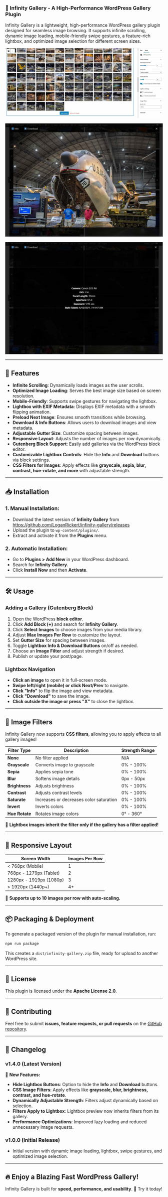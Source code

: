 ### 📖 **Infinity Gallery - A High-Performance WordPress Gallery Plugin**  

Infinity Gallery is a lightweight, high-performance WordPress gallery plugin designed for seamless image browsing. It supports infinite scrolling, dynamic image loading, mobile-friendly swipe gestures, a feature-rich lightbox, and optimized image selection for different screen sizes.  

![Gutenberg Block Photo](./.github/infinity-gallery-preview-1.jpg)

![Lightbox](./.github/infinity-gallery-preview-2.jpg)

![Lightbox Metadata](./.github/infinity-gallery-preview-3.jpg)

---

## 🚀 **Features**  
- **Infinite Scrolling**: Dynamically loads images as the user scrolls.  
- **Optimized Image Loading**: Serves the best image size based on screen resolution.  
- **Mobile-Friendly**: Supports swipe gestures for navigating the lightbox.  
- **Lightbox with EXIF Metadata**: Displays EXIF metadata with a smooth flipping animation.  
- **Preload Next Image**: Ensures smooth transitions while browsing.  
- **Download & Info Buttons**: Allows users to download images and view metadata.  
- **Adjustable Gutter Size**: Customize spacing between images.  
- **Responsive Layout**: Adjusts the number of images per row dynamically.  
- **Gutenberg Block Support**: Easily add galleries via the WordPress block editor.  
- **Customizable Lightbox Controls**: Hide the **Info** and **Download** buttons via block settings.  
- **CSS Filters for Images**: Apply effects like **grayscale, sepia, blur, contrast, hue-rotate, and more** with adjustable strength.  

---

## 📥 **Installation**  
### **1. Manual Installation:**  
- Download the latest version of **Infinity Gallery** from https://github.com/LoganRickert/infinity-gallery/releases
- Upload the plugin to `wp-content/plugins/`.  
- Extract and activate it from the **Plugins** menu.  

### **2. Automatic Installation:**  
- Go to **Plugins > Add New** in your WordPress dashboard.  
- Search for **Infinity Gallery**.  
- Click **Install Now** and then **Activate**.  

---

## 🛠 **Usage**  
### **Adding a Gallery (Gutenberg Block)**  
1. Open the WordPress **block editor**.  
2. Click **Add Block (+)** and search for **Infinity Gallery**.  
3. Click **Select Images** to choose images from your media library.  
4. Adjust **Max Images Per Row** to customize the layout.  
5. Set **Gutter Size** for spacing between images.  
6. Toggle **Lightbox Info & Download Buttons** on/off as needed.  
7. Choose an **Image Filter** and adjust strength if desired.  
8. Publish or update your post/page.  

### **Lightbox Navigation**  
- **Click an image** to open it in full-screen mode.  
- **Swipe left/right (mobile) or click Next/Prev** to navigate.  
- **Click "Info"** to flip the image and view metadata.  
- **Click "Download"** to save the image.  
- **Click outside the image or press "X"** to close the lightbox.  

---

## 🎨 **Image Filters**  
Infinity Gallery now supports **CSS filters**, allowing you to apply effects to all gallery images!  

| Filter Type | Description | Strength Range |
|------------|-------------|--------------|
| **None** | No filter applied | N/A |
| **Grayscale** | Converts image to grayscale | 0% - 100% |
| **Sepia** | Applies sepia tone | 0% - 100% |
| **Blur** | Softens image details | 0px - 50px |
| **Brightness** | Adjusts brightness | 0% - 100% |
| **Contrast** | Adjusts contrast levels | 0% - 100% |
| **Saturate** | Increases or decreases color saturation | 0% - 100% |
| **Invert** | Inverts colors | 0% - 100% |
| **Hue Rotate** | Rotates image colors | 0° - 360° |

🔹 **Lightbox images inherit the filter only if the gallery has a filter applied!**  

---

## 📐 **Responsive Layout**  

| Screen Width        | Images Per Row |
|--------------------|---------------|
| < 768px (Mobile)   | 1             |
| 768px - 1279px (Tablet) | 2         |
| 1280px - 1919px (1080p) | 3         |
| > 1920px (1440p+)  | 4+            |

🔹 **Supports up to 10 images per row with auto-scaling.**  

---

## 📦 **Packaging & Deployment**  
To generate a packaged version of the plugin for manual installation, run:  
```sh
npm run package
```
This creates a `dist/infinity-gallery.zip` file, ready for upload to another WordPress site.  

---

## 📜 **License**  
This plugin is licensed under the **Apache License 2.0**.  

---

## 🙌 **Contributing**  
Feel free to submit **issues, feature requests, or pull requests** on the [GitHub repository](#).  

---

## 📝 **Changelog**  

### v1.4.0 (Latest Version)  
🔹 **New Features:**  
- **Hide Lightbox Buttons**: Option to hide the **Info** and **Download** buttons.  
- **CSS Image Filters**: Apply effects like **grayscale, blur, brightness, contrast, and hue-rotate**.  
- **Dynamically Adjustable Strength**: Filters adjust dynamically based on selection.  
- **Filters Apply to Lightbox**: Lightbox preview now inherits filters from its gallery.  
- **Performance Optimizations**: Improved lazy loading and reduced unnecessary image requests.  

### v1.0.0 (Initial Release)  
- Initial version with dynamic image loading, lightbox, swipe gestures, and optimized image selection.  

---

## 🔥 **Enjoy a Blazing Fast WordPress Gallery!**  
Infinity Gallery is built for **speed, performance, and usability**. 🎉 Try it today!
